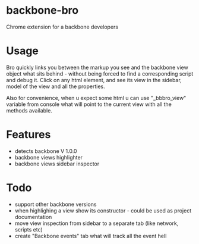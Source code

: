 backbone-bro
============

Chrome extension for a backbone developers

Usage
=====
Bro quickly links you between the markup you see and the backbone view object what sits behind - without being forced to find a corresponding script and debug it. Click on any html element, and see its view in the sidebar, model of the view and all the properties.

Also for convenience, when u expect some html u can use "_bbbro_view" variable from console what will point to the current view with all the methods available.


Features
========
- detects backbone V 1.0.0
- backbone views highlighter
- backbone views sidebar inspector

Todo
=======
- support other backbone versions
- when highlighing a view show its constructor - could be used as project documentation
- move view inspection from sidebar to a separate tab (like network, scripts etc)
- create "Backbone events" tab what will track all the event hell

